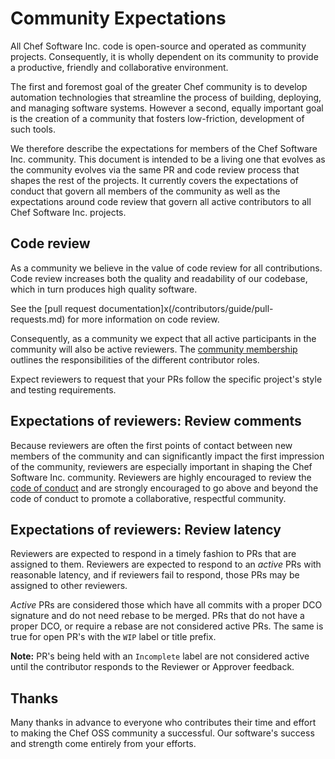 # Community Expectations

All Chef Software Inc. code is open-source and operated as community projects. Consequently, it is wholly dependent on its community to provide a productive, friendly and collaborative environment.

The first and foremost goal of the greater Chef community is to develop automation technologies that streamline the process of building, deploying, and managing software systems. However a second, equally important goal is the creation of a community that fosters low-friction, development of such tools.

We therefore describe the expectations for members of the Chef Software Inc. community.  This document is intended to be a living one that evolves as the community evolves via the same PR and code review process that shapes the rest of the projects. It currently covers the expectations of conduct that govern all members of the community as well as the expectations around code review that govern all active contributors to all Chef Software Inc. projects.

## Code review

As a community we believe in the value of code review for all contributions. Code review increases both the quality and readability of our codebase, which in turn produces high quality software.

See the [pull request documentation]x(/contributors/guide/pull-requests.md) for more information on code review.

Consequently, as a community we expect that all active participants in the community will also be active reviewers. The [community membership](/community-membership.md) outlines the responsibilities of the different contributor roles. 

Expect reviewers to request that your PRs follow the specific project's style and testing requirements.

## Expectations of reviewers: Review comments

Because reviewers are often the first points of contact between new members of the community and can significantly impact the first impression of the community, reviewers are especially important in shaping the Chef Software Inc. community.  Reviewers are highly encouraged to review the [code of conduct](/governance.md#code-of-conduct) and are strongly encouraged to go above and beyond the code of conduct to promote a collaborative, respectful community.

## Expectations of reviewers: Review latency

Reviewers are expected to respond in a timely fashion to PRs that are assigned to them.  Reviewers are expected to respond to an *active* PRs with reasonable latency, and if reviewers fail to respond, those PRs may be assigned to other reviewers.

*Active* PRs are considered those which have all commits with a proper DCO signature and do not need rebase to be merged.  PRs that do not have a proper DCO, or require a rebase are not considered active PRs. The same is true for open PR's with the `WIP` label or title prefix.

**Note:** PR's being held with an `Incomplete` label are not considered active until the contributor responds to the Reviewer or Approver feedback.

## Thanks

Many thanks in advance to everyone who contributes their time and effort to making the Chef OSS community a successful. Our software's success and strength come entirely from your efforts.


